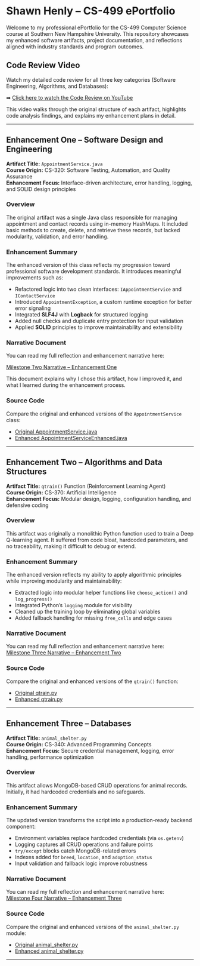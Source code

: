 # Shawn Henly – CS-499 ePortfolio

Welcome to my professional ePortfolio for the CS-499 Computer Science course at Southern New Hampshire University. This repository showcases my enhanced software artifacts, project documentation, and reflections aligned with industry standards and program outcomes.

## Code Review Video

Watch my detailed code review for all three key categories (Software Engineering, Algorithms, and Databases):

➡ [Click here to watch the Code Review on YouTube](https://youtu.be/aB0SDyJuNUE)

This video walks through the original structure of each artifact, highlights code analysis findings, and explains my enhancement plans in detail.

---

## Enhancement One – Software Design and Engineering

**Artifact Title:** `AppointmentService.java`  
**Course Origin:** CS-320: Software Testing, Automation, and Quality Assurance  
**Enhancement Focus:** Interface-driven architecture, error handling, logging, and SOLID design principles

### Overview

The original artifact was a single Java class responsible for managing appointment and contact records using in-memory HashMaps. It included basic methods to create, delete, and retrieve these records, but lacked modularity, validation, and error handling.

### Enhancement Summary

The enhanced version of this class reflects my progression toward professional software development standards. It introduces meaningful improvements such as:

- Refactored logic into two clean interfaces: `IAppointmentService` and `IContactService`
- Introduced `AppointmentException`, a custom runtime exception for better error signaling
- Integrated **SLF4J** with **Logback** for structured logging
- Added null checks and duplicate entry protection for input validation
- Applied **SOLID** principles to improve maintainability and extensibility

### Narrative Document

You can read my full reflection and enhancement narrative here:

[Milestone Two Narrative – Enhancement One](https://github.com/ItsShawn/shawnhenly/blob/main/CS-499%20Milestone%202%20Enhancement%20One/CS-499%20Milestone%20Two.docx)

This document explains why I chose this artifact, how I improved it, and what I learned during the enhancement process.

### Source Code

Compare the original and enhanced versions of the `AppointmentService` class:

- [Original AppointmentService.java](https://github.com/ItsShawn/shawnhenly/blob/main/CS-499%20Milestone%202%20Enhancement%20One/AppointmentService.java)
- [Enhanced AppointmentServiceEnhanced.java](https://github.com/ItsShawn/shawnhenly/blob/main/CS-499%20Milestone%202%20Enhancement%20One/AppointmentServiceEnhanced.java)

---

## Enhancement Two – Algorithms and Data Structures

**Artifact Title:** `qtrain()` Function (Reinforcement Learning Agent)  
**Course Origin:** CS-370: Artificial Intelligence  
**Enhancement Focus:** Modular design, logging, configuration handling, and defensive coding

### Overview
This artifact was originally a monolithic Python function used to train a Deep Q-learning agent. It suffered from code bloat, hardcoded parameters, and no traceability, making it difficult to debug or extend.

### Enhancement Summary
The enhanced version reflects my ability to apply algorithmic principles while improving modularity and maintainability:
- Extracted logic into modular helper functions like `choose_action()` and `log_progress()`
- Integrated Python’s `logging` module for visibility
- Cleaned up the training loop by eliminating global variables
- Added fallback handling for missing `free_cells` and edge cases

### Narrative Document
You can read my full reflection and enhancement narrative here:  
[Milestone Three Narrative – Enhancement Two](CS-499%20Milestone%203%20Enhancement%20Two/CS-499%20Milestone%20Three.docx)

### Source Code
Compare the original and enhanced versions of the `qtrain()` function:  
- [Original qtrain.py](CS-499%20Milestone%203%20Enhancement%20Two/qtrain_original.py)  
- [Enhanced qtrain.py](CS-499%20Milestone%203%20Enhancement%20Two/qtrain_enhanced.py)

---

## Enhancement Three – Databases

**Artifact Title:** `animal_shelter.py`  
**Course Origin:** CS-340: Advanced Programming Concepts  
**Enhancement Focus:** Secure credential management, logging, error handling, performance optimization

### Overview
This artifact allows MongoDB-based CRUD operations for animal records. Initially, it had hardcoded credentials and no safeguards.

### Enhancement Summary
The updated version transforms the script into a production-ready backend component:
- Environment variables replace hardcoded credentials (via `os.getenv`)
- Logging captures all CRUD operations and failure points
- `try/except` blocks catch MongoDB-related errors
- Indexes added for `breed`, `location`, and `adoption_status`
- Input validation and fallback logic improve robustness

### Narrative Document
You can read my full reflection and enhancement narrative here:  
[Milestone Four Narrative – Enhancement Three](CS-499%20Milestone%204%20Enhancement%20Three/CS-499%20Milestone%20Four.docx)

### Source Code
Compare the original and enhanced versions of the `animal_shelter.py` module:  
- [Original animal_shelter.py](CS-499%20Milestone%204%20Enhancement%20Three/animal_shelter_original.py)  
- [Enhanced animal_shelter.py](CS-499%20Milestone%204%20Enhancement%20Three/animal_shelter_enhanced.py)

---
